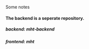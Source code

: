 Some notes

#### The backend is a seperate repository.

##### backend: mht-backend

##### frontend: mht
